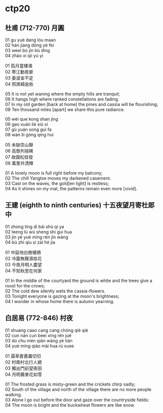 # ctp20

## 杜甫 (712-770) 月圓

01 gu yuè dang lóu maan  
02 hán jiang dòng yè fei  
03 weei bo jin bù dìng  
04 zhào xí qii yú yi

01 孤月當樓滿  
02 寒江動夜扉  
03 委波金不定  
04 照席綺逾依

05 It is not yet waning where the empty hills are tranquil;  
06 It hangs high where ranked constellations are fading.  
07 In my old garden [back at home] the pines and cassia will be flourishing;  
08 Ten thousand miles [apart] we share this pure radiance.

05 wèi que kong shan jìng  
06 gao xuán liè xiù xi  
07 gù yuán song guì fa  
08 wàn lii gòng qing hui

05 未缺空山靜  
06 高懸列宿稀  
07 故園松桂發  
08 萬里共清輝

01 A lonely moon is full right before my balcony;  
02 The chill Yangtse moves my darkened casement.  
03 Cast on the waves, the gold[en light] is restless;  
04 As it shines on my mat, the patterns remain even more [vivid].

## 王建 (eighth to ninth centuries) 十五夜望月寄杜郎中

01 zhong tíng dì bái shù qi ya  
02 leeng lù wú sheng shi guì hua  
03 jin yè yuè míng rén jìn wàng  
04 bù zhi qiu si zài hé jia

01 中庭地白樹棲鴉  
02 冷露無聲濕桂花  
03 今夜月明人盡望  
04 不知秋思在何家

01 In the middle of the courtyard the ground is white and the trees give a roost for the crows;  
02 The cold dew silently wets the cassia-flowers.  
03 Tonight everyone is gazing at the moon's brightness;  
04 I wonder in whose home there is autumn yearning.

## 白居易 (772-846) 村夜

01 shuang caao cang cang chóng qiè qiè  
02 cun nán cun beei xíng rén jué  
03 dú chu mén qián wàng yè tián  
04 yuè míng qiáo mài hua rú xuee

01 霜草蒼蒼蟲切切  
02 村南村北行人絕  
03 獨出門前望夜田  
04 月明蕎麥花如雪

01 The frosted grass is misty-green and the crickets chirp sadly;  
02 South of the village and north of the village there are no more people walking.  
03 Alone I go out before the door and gaze over the countryside fields:  
04 The moon is bright and the buckwheat flowers are like snow.

